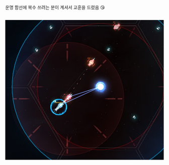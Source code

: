 운명 함선에 복수 쓰려는 분이 계셔서 교훈을 드렸음 :kissing_heart:  

[](https://www.youtube.com/watch?v=VhcXbJYl2E4)  
![](../assets/20210102_Destiny_vs_Vengeance.jpg)  
